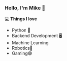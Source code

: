 

### Hello, I'm Mike 👋

💻 **Things I love**
- Python 🐍
- Backend Development 🖥
- Machine Learning 
- Robotics🤖
- Gaming😅
